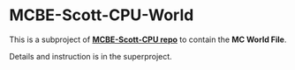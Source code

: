 # MCBE-Scott-CPU-World

This is a subproject of __[MCBE-Scott-CPU repo](https://github.com/YuandaLiu-Hashed/MCBE-Scott-CPU)__ to contain the __MC World File__.

Details and instruction is in the superproject. 
